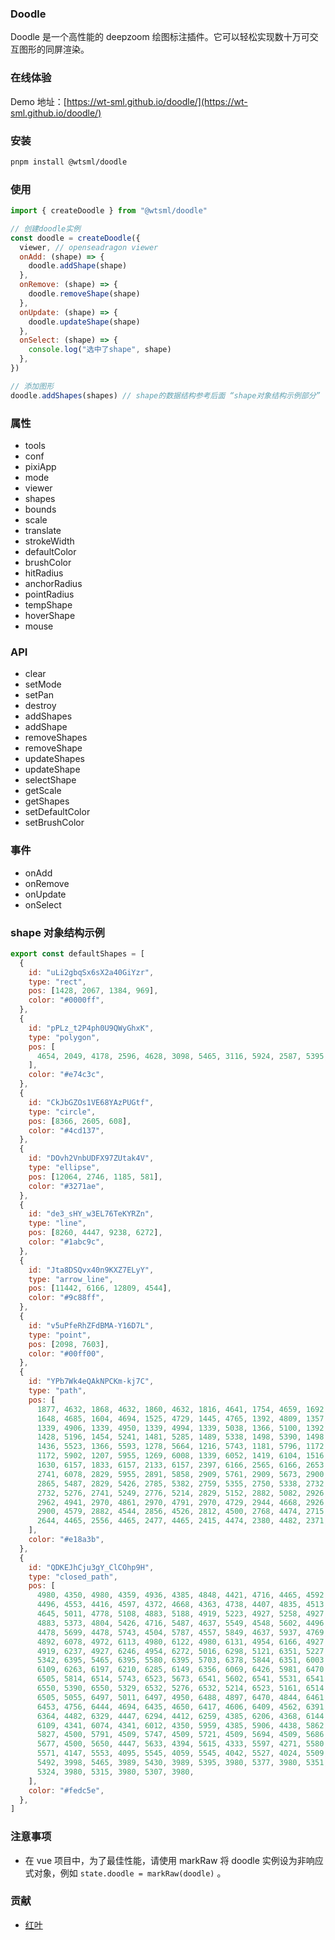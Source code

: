 ### Doodle

Doodle 是一个高性能的 deepzoom 绘图标注插件。它可以轻松实现数十万可交互图形的同屏渲染。

### 在线体验

Demo 地址：[https://wt-sml.github.io/doodle/](https://wt-sml.github.io/doodle/)

### 安装

```bash
pnpm install @wtsml/doodle
```

### 使用

```js
import { createDoodle } from "@wtsml/doodle"

// 创建doodle实例
const doodle = createDoodle({
  viewer, // openseadragon viewer
  onAdd: (shape) => {
    doodle.addShape(shape)
  },
  onRemove: (shape) => {
    doodle.removeShape(shape)
  },
  onUpdate: (shape) => {
    doodle.updateShape(shape)
  },
  onSelect: (shape) => {
    console.log("选中了shape", shape)
  },
})

// 添加图形
doodle.addShapes(shapes) // shape的数据结构参考后面 “shape对象结构示例部分”
```

### 属性

- tools
- conf
- pixiApp
- mode
- viewer
- shapes
- bounds
- scale
- translate
- strokeWidth
- defaultColor
- brushColor
- hitRadius
- anchorRadius
- pointRadius
- tempShape
- hoverShape
- mouse

### API

- clear
- setMode
- setPan
- destroy
- addShapes
- addShape
- removeShapes
- removeShape
- updateShapes
- updateShape
- selectShape
- getScale
- getShapes
- setDefaultColor
- setBrushColor

### 事件

- onAdd
- onRemove
- onUpdate
- onSelect

### shape 对象结构示例

```js
export const defaultShapes = [
  {
    id: "uLi2gbqSx6sX2a40GiYzr",
    type: "rect",
    pos: [1428, 2067, 1384, 969],
    color: "#0000ff",
  },
  {
    id: "pPLz_t2P4ph0U9QWyGhxK",
    type: "polygon",
    pos: [
      4654, 2049, 4178, 2596, 4628, 3098, 5465, 3116, 5924, 2587, 5395, 2058,
    ],
    color: "#e74c3c",
  },
  {
    id: "CkJbGZOs1VE68YAzPUGtf",
    type: "circle",
    pos: [8366, 2605, 608],
    color: "#4cd137",
  },
  {
    id: "DOvh2VnbUDFX97ZUtak4V",
    type: "ellipse",
    pos: [12064, 2746, 1185, 581],
    color: "#3271ae",
  },
  {
    id: "de3_sHY_w3EL76TeKYRZn",
    type: "line",
    pos: [8260, 4447, 9238, 6272],
    color: "#1abc9c",
  },
  {
    id: "Jta8DSQvx40n9KXZ7ELyY",
    type: "arrow_line",
    pos: [11442, 6166, 12809, 4544],
    color: "#9c88ff",
  },
  {
    id: "v5uPfeRhZFdBMA-Y16D7L",
    type: "point",
    pos: [2098, 7603],
    color: "#00ff00",
  },
  {
    id: "YPb7Wk4eQAkNPCKm-kj7C",
    type: "path",
    pos: [
      1877, 4632, 1868, 4632, 1860, 4632, 1816, 4641, 1754, 4659, 1692, 4668,
      1648, 4685, 1604, 4694, 1525, 4729, 1445, 4765, 1392, 4809, 1357, 4861,
      1339, 4906, 1339, 4950, 1339, 4994, 1339, 5038, 1366, 5100, 1392, 5144,
      1428, 5196, 1454, 5241, 1481, 5285, 1489, 5338, 1498, 5390, 1498, 5461,
      1436, 5523, 1366, 5593, 1278, 5664, 1216, 5743, 1181, 5796, 1172, 5849,
      1172, 5902, 1207, 5955, 1269, 6008, 1339, 6052, 1419, 6104, 1516, 6140,
      1630, 6157, 1833, 6157, 2133, 6157, 2397, 6166, 2565, 6166, 2653, 6157,
      2741, 6078, 2829, 5955, 2891, 5858, 2909, 5761, 2909, 5673, 2900, 5584,
      2865, 5487, 2829, 5426, 2785, 5382, 2759, 5355, 2750, 5338, 2732, 5302,
      2732, 5276, 2741, 5249, 2776, 5214, 2829, 5152, 2882, 5082, 2926, 5011,
      2962, 4941, 2970, 4861, 2970, 4791, 2970, 4729, 2944, 4668, 2926, 4615,
      2900, 4579, 2882, 4544, 2856, 4526, 2812, 4500, 2768, 4474, 2715, 4465,
      2644, 4465, 2556, 4465, 2477, 4465, 2415, 4474, 2380, 4482, 2371, 4491,
    ],
    color: "#e18a3b",
  },
  {
    id: "QDKEJhCju3gY_ClCOhp9H",
    type: "closed_path",
    pos: [
      4980, 4350, 4980, 4359, 4936, 4385, 4848, 4421, 4716, 4465, 4592, 4509,
      4496, 4553, 4416, 4597, 4372, 4668, 4363, 4738, 4407, 4835, 4513, 4923,
      4645, 5011, 4778, 5108, 4883, 5188, 4919, 5223, 4927, 5258, 4927, 5311,
      4883, 5373, 4804, 5426, 4716, 5487, 4637, 5549, 4548, 5602, 4496, 5664,
      4478, 5699, 4478, 5743, 4504, 5787, 4557, 5849, 4637, 5937, 4769, 6016,
      4892, 6078, 4972, 6113, 4980, 6122, 4980, 6131, 4954, 6166, 4927, 6210,
      4919, 6237, 4927, 6246, 4954, 6272, 5016, 6298, 5121, 6351, 5227, 6387,
      5342, 6395, 5465, 6395, 5580, 6395, 5703, 6378, 5844, 6351, 6003, 6298,
      6109, 6263, 6197, 6210, 6285, 6149, 6356, 6069, 6426, 5981, 6470, 5902,
      6505, 5814, 6514, 5743, 6523, 5673, 6541, 5602, 6541, 5531, 6541, 5461,
      6550, 5390, 6550, 5329, 6532, 5276, 6532, 5214, 6523, 5161, 6514, 5117,
      6505, 5055, 6497, 5011, 6497, 4950, 6488, 4897, 6470, 4844, 6461, 4800,
      6453, 4756, 6444, 4694, 6435, 4650, 6417, 4606, 6409, 4562, 6391, 4526,
      6364, 4482, 6329, 4447, 6294, 4412, 6259, 4385, 6206, 4368, 6144, 4359,
      6109, 4341, 6074, 4341, 6012, 4350, 5959, 4385, 5906, 4438, 5862, 4474,
      5827, 4500, 5791, 4509, 5747, 4509, 5721, 4509, 5694, 4509, 5686, 4509,
      5677, 4500, 5650, 4447, 5633, 4394, 5615, 4333, 5597, 4271, 5580, 4218,
      5571, 4147, 5553, 4095, 5545, 4059, 5545, 4042, 5527, 4024, 5509, 4015,
      5492, 3998, 5465, 3989, 5430, 3989, 5395, 3980, 5377, 3980, 5351, 3980,
      5324, 3980, 5315, 3980, 5307, 3980,
    ],
    color: "#fedc5e",
  },
]
```

### 注意事项

- 在 vue 项目中，为了最佳性能，请使用 markRaw 将 doodle 实例设为非响应式对象，例如 `state.doodle = markRaw(doodle)` 。

### 贡献

- [红叶](https://github.com/WT-SML)
